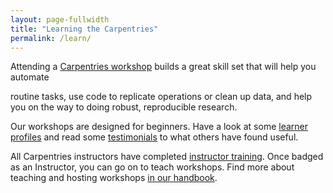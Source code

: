```yaml
---
layout: page-fullwidth
title: "Learning the Carpentries"
permalink: /learn/
---
```


Attending a [Carpentries workshop]({{site.url}}/workshops/) builds a great skill set that will help you automate

routine tasks, use code to replicate operations or clean up data, and help you on the way to doing robust, reproducible research.

Our workshops are designed for beginners. Have a look at some [learner profiles](https://software-carpentry.org/audience/) and read some [testimonials](https://software-carpentry.org/testimonials/) to what others have found useful. 

All Carpentries instructors have completed [instructor training](https://docs.carpentries.org/topic_folders/instructor_training/index.html). Once badged as an Instructor, you can go on to teach workshops. Find more about teaching and hosting workshops [in our handbook](https://docs.carpentries.org/topic_folders/hosts_instructors/index.html).
